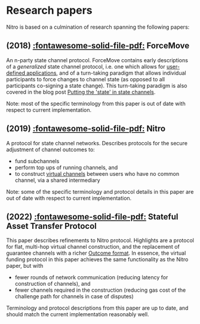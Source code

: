 # Research papers

Nitro is based on a culmination of research spanning the following papers:

## (2018) [:fontawesome-solid-file-pdf:](https://magmo.com/force-move-games.pdf) ForceMove

An n-party state channel protocol. ForceMove contains early descriptions of a _generalized_ state channel protocol, i.e. one which allows for [user-defined applications](./protocol-tutorial/0010-states-channels.md#appdefinition), and of a turn-taking paradigm that allows individual participants to force changes to channel state (as opposed to all participants co-signing a state change). This turn-taking paradigm is also covered in the blog post [Putting the 'state' in state channels](https://blog.statechannels.org/putting-the-state-in-state-channels/).

Note: most of the specific terminology from this paper is out of date with respect to current implementation.

## (2019) [:fontawesome-solid-file-pdf:](https://magmo.com/nitro-protocol.pdf) Nitro

A protocol for state channel networks. Describes protocols for the secure adjustment of channel outcomes to:

- fund subchannels
- perform top ups of running channels, and
- to construct [virtual channels](https://blog.statechannels.org/virtual-channels/) between users who have no common channel, via a shared intermediary

Note: some of the specific terminology and protocol details in this paper are out of date with respect to current implementation.

## (2022) [:fontawesome-solid-file-pdf:](https://statechannels.github.io/satp_paper/satp.pdf) Stateful Asset Transfer Protocol

This paper describes refinements to Nitro protocol. Highlights are a protocol for flat, multi-hop virtual channel construction, and the replacement of guarantee channels with a richer [Outcome format](./protocol-tutorial/0030-outcomes.md). In essence, the virtual funding protocol in this paper achieves the same functionality as the Nitro paper, but with

- fewer rounds of network communication (reducing latency for construction of channels), and
- fewer channels required in the construction (reducing gas cost of the challenge path for channels in case of disputes)

Terminology and protocol descriptions from this paper are up to date, and should match the current implementation reasonably well.
